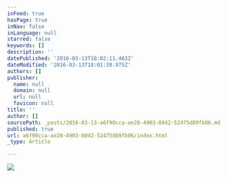 ```yaml
---
inFeed: true
hasPage: true
inNav: false
inLanguage: null
starred: false
keywords: []
description: ''
datePublished: '2016-03-13T18:02:11.463Z'
dateModified: '2016-03-13T18:01:38.975Z'
authors: []
publisher:
  name: null
  domain: null
  url: null
  favicon: null
title: ''
author: []
sourcePath: _posts/2016-03-13-a6f90cca-ae28-4903-8042-52475d89fb06.md
published: true
url: a6f90cca-ae28-4903-8042-52475d89fb06/index.html
_type: Article

---
```

![](https://the-grid-user-content.s3-us-west-2.amazonaws.com/86e5153b-6fdf-4dec-bc3a-5f50ace43a98.jpg)